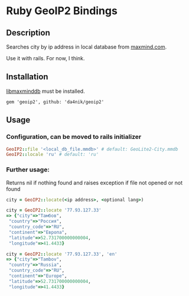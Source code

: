 # Ruby GeoIP2 Bindings

## Description

Searches city by ip address in local database from [maxmind.com](http://dev.maxmind.com/geoip/geoip2/geolite2/).

Use it with rails. For now, I think.

## Installation

[libmaxminddb](https://github.com/maxmind/libmaxminddb) must be installed.

```
gem 'geoip2', github: 'da4nik/geoip2'
```

## Usage

### Configuration, can be moved to rails initializer

```ruby
GeoIP2::file '<local_db_file.mmdb>' # default: GeoLite2-City.mmdb
GeoIP2::locale 'ru' # default: 'ru'
```

### Further usage:

Returns nil if nothing found and raises exception if file not opened or not found

```ruby
city = GeoIP2::locate(<ip address>, <optional lang>)

city = GeoIP2::locate '77.93.127.33'
=> {"city"=>"Тамбов",
 "country"=>"Россия",
 "country_code"=>"RU",
 "continent"=>"Европа",
 "latitude"=>52.731700000000004,
 "longitude"=>41.4433}

city = GeoIP2::locate '77.93.127.33', 'en'
=> {"city"=>"Tambov",
 "country"=>"Russia",
 "country_code"=>"RU",
 "continent"=>"Europe",
 "latitude"=>52.731700000000004,
 "longitude"=>41.4433}
```
